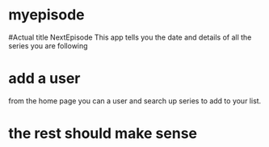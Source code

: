 # myepisode
#Actual title NextEpisode
This app tells you the date and details of all the series you are following

# add a user
from the home page you can a user and search up series to add to your list.

# the rest should make sense
